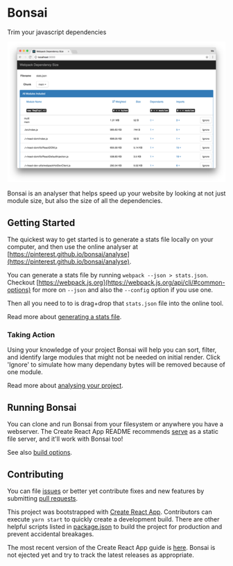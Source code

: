 # Bonsai

Trim your javascript dependencies

![What Bonsai looks like](bonsai-interface.png)

Bonsai is an analyser that helps speed up your website by looking at not just module size, but also the size of all the dependencies.

## Getting Started

The quickest way to get started is to generate a stats file locally on your computer, and then use the online analyser at [https://pinterest.github.io/bonsai/analyse](https://pinterest.github.io/bonsai/analyse).

You can generate a stats file by running `webpack --json > stats.json`. Checkout [https://webpack.js.org](https://webpack.js.org/api/cli/#common-options) for more on `--json` and also the `--config` option if you use one.

Then all you need to to is drag+drop that `stats.json` file into the online tool.

Read more about [generating a stats file](stats-files.md).

### Taking Action

Using your knowledge of your project Bonsai will help you can sort, filter, and identify large modules that might not be needed on initial render. Click 'Ignore' to simulate how many dependany bytes will be removed because of one module.

Read more about [analysing your project](analysing.md).

## Running Bonsai

You can clone and run Bonsai from your filesystem or anywhere you have a webserver. The Create React App README recommends [serve](https://github.com/zeit/serve) as a static file server, and it'll work with Bonsai too!

See also [build options](build-options.md).

## Contributing

You can file [issues](https://github.com/pinterest/bonsai/issues) or better yet contribute fixes and new features by submitting [pull requests](https://github.com/pinterest/bonsai/pulls).

This project was bootstrapped with [Create React App](https://github.com/facebookincubator/create-react-app). Contributors can execute `yarn start` to quickly create a development build. There are other helpful scripts listed in [package.json](https://github.com/pinterest/bonsai/blob/master/package.json) to build the project for production and prevent accidental breakages.

The most recent version of the Create React App guide is [here](https://github.com/facebookincubator/create-react-app/blob/master/packages/react-scripts/template/README.md). Bonsai is not ejected yet and try to track the latest releases as appropriate.
